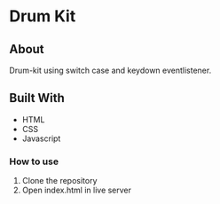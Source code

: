 # Drum Kit 

## About
Drum-kit using switch case and keydown eventlistener.

## Built With
* HTML  
* CSS
* Javascript

### How to use 
1. Clone the repository
2. Open index.html in live server


